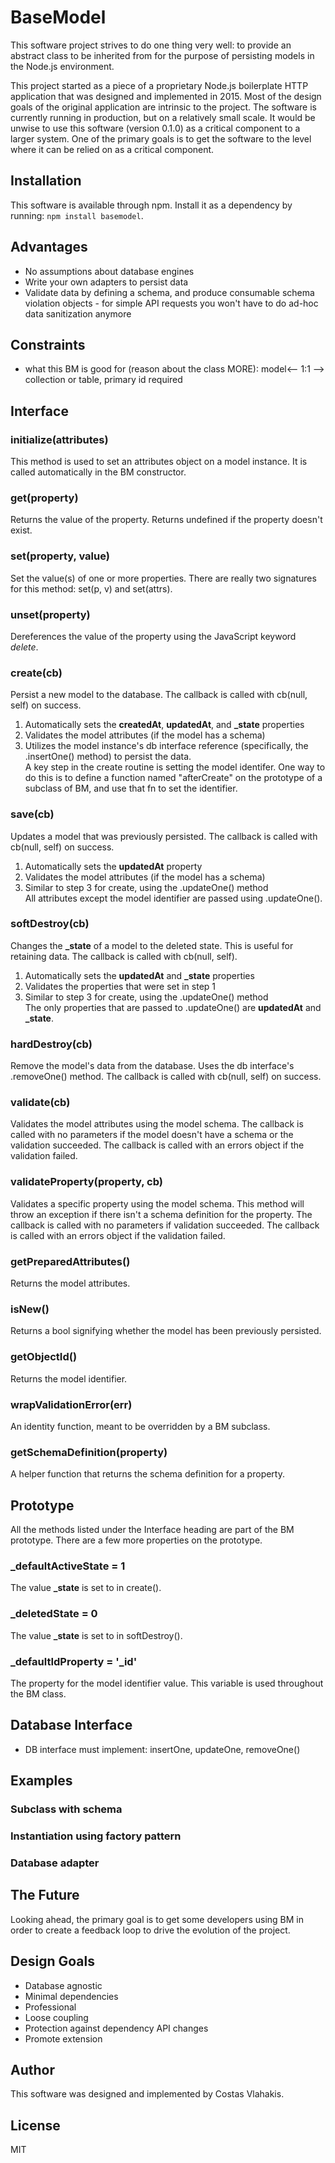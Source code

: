 # BaseModel
This software project strives to do one thing very well: to provide an abstract class to be inherited from for the purpose of persisting models in the Node.js environment.  
  
This project started as a piece of a proprietary Node.js boilerplate HTTP application that was designed and implemented in 2015. Most of the design goals of the original application are intrinsic to the project. The software is currently running in production, but on a relatively small scale. It would be unwise to use this software (version 0.1.0) as a critical component to a larger system. One of the primary goals is to get the software to the level where it can be relied on as a critical component.

## Installation
This software is available through npm. Install it as a dependency by running: `npm install basemodel`.

## Advantages
* No assumptions about database engines
* Write your own adapters to persist data
* Validate data by defining a schema, and produce consumable schema violation objects - for simple API requests you won't have to do ad-hoc data sanitization anymore

## Constraints
* what this BM is good for (reason about the class MORE): model<-- 1:1 --> collection or table, primary id required

## Interface
### initialize(attributes)
This method is used to set an attributes object on a model instance.
It is called automatically in the BM constructor.
### get(property)
Returns the value of the property. Returns undefined if the property doesn't exist.
### set(property, value)
Set the value(s) of one or more properties. There are really two signatures for this method: set(p, v) and set(attrs).
### unset(property)
Dereferences the value of the property using the JavaScript keyword *delete*.
### create(cb)
Persist a new model to the database. The callback is called with cb(null, self) on success.  
1. Automatically sets the **createdAt**, **updatedAt**, and **_state** properties  
2. Validates the model attributes (if the model has a schema)  
3. Utilizes the model instance's db interface reference (specifically, the .insertOne() method) to persist the data.  
A key step in the create routine is setting the model identifer. One way to do this is to define a function named "afterCreate" on the prototype of a subclass of BM, and use that fn to set the identifier.
### save(cb)
Updates a model that was previously persisted. The callback is called with cb(null, self) on success.  
1. Automatically sets the **updatedAt** property  
2. Validates the model attributes (if the model has a schema)  
3. Similar to step 3 for create, using the .updateOne() method  
All attributes except the model identifier are passed using .updateOne().
### softDestroy(cb)
Changes the **_state** of a model to the deleted state. This is useful for retaining data. The callback is called with cb(null, self).  
1. Automatically sets the **updatedAt** and **_state** properties  
2. Validates the properties that were set in step 1  
3. Similar to step 3 for create, using the .updateOne() method  
The only properties that are passed to .updateOne() are **updatedAt** and **_state**.
### hardDestroy(cb)
Remove the model's data from the database. Uses the db interface's .removeOne() method. The callback is called with cb(null, self) on success.
### validate(cb)
Validates the model attributes using the model schema. The callback is called with no parameters if the model doesn't have a schema or the validation succeeded. The callback is called with an errors object if the validation failed.
### validateProperty(property, cb)
Validates a specific property using the model schema. This method will throw an exception if there isn't a schema definition for the property. The callback is called with no parameters if validation succeeded. The callback is called with an errors object if the validation failed.
### getPreparedAttributes()
Returns the model attributes.
### isNew()
Returns a bool signifying whether the model has been previously persisted.
### getObjectId()
Returns the model identifier.
### wrapValidationError(err)
An identity function, meant to be overridden by a BM subclass.
### getSchemaDefinition(property)
A helper function that returns the schema definition for a property.

## Prototype
All the methods listed under the Interface heading are part of the BM prototype. There are a few more properties on the prototype.  
### _defaultActiveState = 1
The value **_state** is set to in create().
### _deletedState = 0
The value **_state** is set to in softDestroy().
### _defaultIdProperty = '_id'
The property for the model identifier value. This variable is used throughout the BM class.

## Database Interface
* DB interface must implement: insertOne, updateOne, removeOne()

## Examples
### Subclass with schema
### Instantiation using factory pattern
### Database adapter

## The Future
Looking ahead, the primary goal is to get some developers using BM in order to create a feedback loop to drive the evolution of the project.

## Design Goals
* Database agnostic
* Minimal dependencies
* Professional
* Loose coupling
* Protection against dependency API changes
* Promote extension

## Author
This software was designed and implemented by Costas Vlahakis.

## License
MIT

